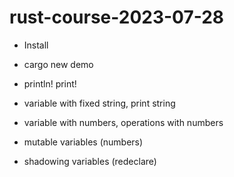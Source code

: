 # rust-course-2023-07-28

* Install

* cargo new demo

* println!    print!

* variable with fixed string, print string

* variable with numbers, operations with numbers

* mutable variables (numbers)

* shadowing variables (redeclare)

